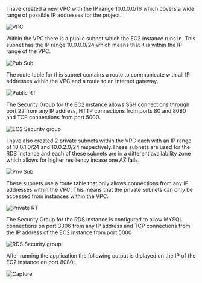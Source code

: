 I have created a new VPC with the IP range 10.0.0.0/16 which covers a wide range of possible IP addresses for the project. 

![VPC](https://user-images.githubusercontent.com/88770768/135626233-4f88f390-d2a7-4d2e-a334-d92354171fa1.JPG)

Within the VPC there is a public subnet which the EC2 instance runs in. This subnet has the IP range 10.0.0.0/24 which means that it is within the IP range of the VPC.

![Pub Sub](https://user-images.githubusercontent.com/88770768/135626605-734a24d3-d7dc-4dee-b15e-94a06ea2aed9.JPG)

The route table for this subnet contains a route to communicate with all IP addresses within the VPC and a route to an internet gateway.

![Public RT](https://user-images.githubusercontent.com/88770768/135626717-eb8af9ec-5f77-4ce8-bffe-69723e41e1a9.JPG)

The Security Group for the EC2 instance allows SSH connections through port 22 from any IP address, HTTP connections from ports 80 and 8080 and TCP connections from port 5000.

![EC2 Security group](https://user-images.githubusercontent.com/88770768/135626741-09356d41-9a4c-40a6-a7e8-0eab4bb8374b.JPG)

I have also created 2 private subnets within the VPC each with an IP range of 10.0.1.0/24 and 10.0.2.0/24 respectively.These subnets are used for the RDS instance and each of these subnets are in a different availability zone which allows for higher resiliency incase one AZ fails.

![Priv Sub](https://user-images.githubusercontent.com/88770768/135626783-0b9a9117-cc61-49e9-b77a-593cb8d5fb6d.JPG)

These subnets use a route table that only allows connections from any IP addresses within the VPC. This means that the private subnets can only be accessed from instances within the VPC. 

![Private RT](https://user-images.githubusercontent.com/88770768/135626808-9f9e0103-dc96-4316-a128-53125cf2e8f8.JPG)

The Security Group for the RDS instance is configured to allow MYSQL connections on port 3306 from any IP address and TCP connections from the IP address of the EC2 instance from port 5000

![RDS Security group](https://user-images.githubusercontent.com/88770768/135626830-5829291b-6e69-449e-8f65-5a4fdf551d7f.JPG)

After running the application the following output is diplayed on the IP of the EC2 instance on port 8080:

![Capture](https://user-images.githubusercontent.com/88770768/135625321-dbb4d623-90d8-4aad-bc07-729ada0d69ca.JPG)

